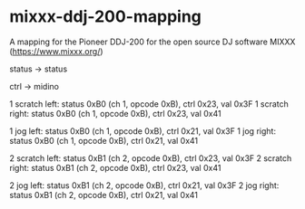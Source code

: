 # mixxx-ddj-200-mapping

A mapping for the Pioneer DDJ-200 for the open source DJ software MIXXX (https://www.mixxx.org/)

status -> status

ctrl -> midino

1 scratch left:     status 0xB0 (ch 1, opcode 0xB), ctrl 0x23, val 0x3F
1 scratch right:    status 0xB0 (ch 1, opcode 0xB), ctrl 0x23, val 0x41

1 jog left:         status 0xB0 (ch 1, opcode 0xB), ctrl 0x21, val 0x3F
1 jog right:        status 0xB0 (ch 1, opcode 0xB), ctrl 0x21, val 0x41

2 scratch left:     status 0xB1 (ch 2, opcode 0xB), ctrl 0x23, val 0x3F
2 scratch right:    status 0xB1 (ch 2, opcode 0xB), ctrl 0x23, val 0x41

2 jog left:         status 0xB1 (ch 2, opcode 0xB), ctrl 0x21, val 0x3F
2 jog right:        status 0xB1 (ch 2, opcode 0xB), ctrl 0x21, val 0x41  
